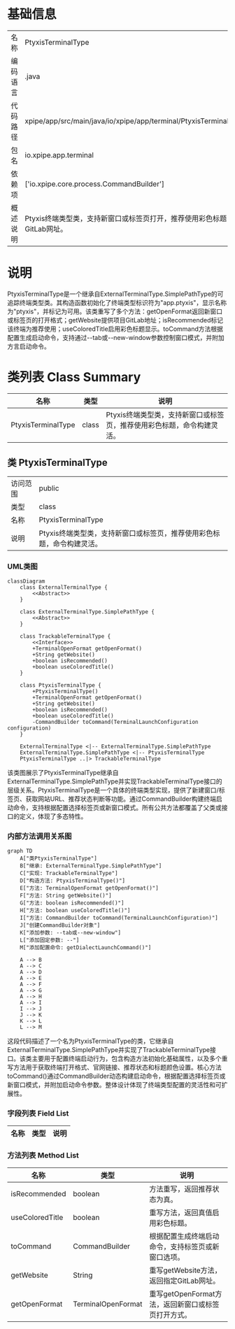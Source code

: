 # 基础信息

|      |      |
|------|------|
| 名称 | PtyxisTerminalType |
| 编码语言 | .java |
| 代码路径 | xpipe/app/src/main/java/io/xpipe/app/terminal/PtyxisTerminalType.java |
| 包名 | io.xpipe.app.terminal |
| 依赖项 | ['io.xpipe.core.process.CommandBuilder'] |
| 概述说明 | Ptyxis终端类型类，支持新窗口或标签页打开，推荐使用彩色标题，提供GitLab网址。 |

# 说明

PtyxisTerminalType是一个继承自ExternalTerminalType.SimplePathType的可追踪终端类型类。其构造函数初始化了终端类型标识符为"app.ptyxis"，显示名称为"ptyxis"，并标记为可用。该类重写了多个方法：getOpenFormat返回新窗口或标签页的打开格式；getWebsite提供项目GitLab地址；isRecommended标记该终端为推荐使用；useColoredTitle启用彩色标题显示。toCommand方法根据配置生成启动命令，支持通过--tab或--new-window参数控制窗口模式，并附加方言启动命令。

# 类列表 Class Summary

| 名称   | 类型  | 说明 |
|-------|------|-------------|
| PtyxisTerminalType | class | Ptyxis终端类型类，支持新窗口或标签页，推荐使用彩色标题，命令构建灵活。 |



## 类 PtyxisTerminalType

|      |      |
|------|------|
| 访问范围 | public |
| 类型 | class |
| 名称 | PtyxisTerminalType |
| 说明 | Ptyxis终端类型类，支持新窗口或标签页，推荐使用彩色标题，命令构建灵活。 |


### UML类图

```mermaid
classDiagram
    class ExternalTerminalType {
        <<Abstract>>
    }
    
    class ExternalTerminalType.SimplePathType {
        <<Abstract>>
    }
    
    class TrackableTerminalType {
        <<Interface>>
        +TerminalOpenFormat getOpenFormat()
        +String getWebsite()
        +boolean isRecommended()
        +boolean useColoredTitle()
    }
    
    class PtyxisTerminalType {
        +PtyxisTerminalType()
        +TerminalOpenFormat getOpenFormat()
        +String getWebsite()
        +boolean isRecommended()
        +boolean useColoredTitle()
        -CommandBuilder toCommand(TerminalLaunchConfiguration configuration)
    }
    
    ExternalTerminalType <|-- ExternalTerminalType.SimplePathType
    ExternalTerminalType.SimplePathType <|-- PtyxisTerminalType
    PtyxisTerminalType ..|> TrackableTerminalType
```

该类图展示了PtyxisTerminalType继承自ExternalTerminalType.SimplePathType并实现TrackableTerminalType接口的层级关系。PtyxisTerminalType是一个具体的终端类型实现，提供了新建窗口/标签页、获取网站URL、推荐状态判断等功能。通过CommandBuilder构建终端启动命令，支持根据配置选择标签页或新窗口模式。所有公共方法都覆盖了父类或接口的定义，体现了多态特性。


### 内部方法调用关系图

```mermaid
graph TD
    A["类PtyxisTerminalType"]
    B["继承: ExternalTerminalType.SimplePathType"]
    C["实现: TrackableTerminalType"]
    D["构造方法: PtyxisTerminalType()"]
    E["方法: TerminalOpenFormat getOpenFormat()"]
    F["方法: String getWebsite()"]
    G["方法: boolean isRecommended()"]
    H["方法: boolean useColoredTitle()"]
    I["方法: CommandBuilder toCommand(TerminalLaunchConfiguration)"]
    J["创建CommandBuilder对象"]
    K["添加参数: --tab或--new-window"]
    L["添加固定参数: --"]
    M["添加配置命令: getDialectLaunchCommand()"]

    A --> B
    A --> C
    A --> D
    A --> E
    A --> F
    A --> G
    A --> H
    A --> I
    I --> J
    J --> K
    K --> L
    L --> M
```

这段代码描述了一个名为PtyxisTerminalType的类，它继承自ExternalTerminalType.SimplePathType并实现了TrackableTerminalType接口。该类主要用于配置终端启动行为，包含构造方法初始化基础属性，以及多个重写方法用于获取终端打开格式、官网链接、推荐状态和标题颜色设置。核心方法toCommand()通过CommandBuilder动态构建启动命令，根据配置选择标签页或新窗口模式，并附加启动命令参数。整体设计体现了终端类型配置的灵活性和可扩展性。

### 字段列表 Field List

| 名称  | 类型  | 说明 |
|-------|-------|------|

### 方法列表 Method List

| 名称  | 类型  | 说明 |
|-------|-------|------|
| isRecommended | boolean | 方法重写，返回推荐状态为真。 |
| useColoredTitle | boolean | 重写方法，返回真值启用彩色标题。 |
| toCommand | CommandBuilder | 根据配置生成终端启动命令，支持标签页或新窗口选项。 |
| getWebsite | String | 重写getWebsite方法，返回指定GitLab网址。 |
| getOpenFormat | TerminalOpenFormat | 重写getOpenFormat方法，返回新窗口或标签页打开方式。 |




